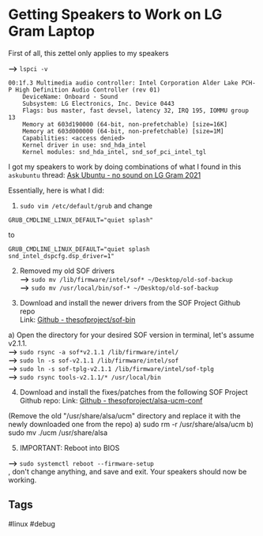 # Getting Speakers to Work on LG Gram Laptop 

First of all, this zettel only applies to my speakers  

**-->** `lspci -v`  

```
00:1f.3 Multimedia audio controller: Intel Corporation Alder Lake PCH-P High Definition Audio Controller (rev 01)
	DeviceName: Onboard - Sound
	Subsystem: LG Electronics, Inc. Device 0443
	Flags: bus master, fast devsel, latency 32, IRQ 195, IOMMU group 13
	Memory at 603d190000 (64-bit, non-prefetchable) [size=16K]
	Memory at 603d000000 (64-bit, non-prefetchable) [size=1M]
	Capabilities: <access denied>
	Kernel driver in use: snd_hda_intel
	Kernel modules: snd_hda_intel, snd_sof_pci_intel_tgl
```

I got my speakers to work by doing combinations of what I found in this `askubuntu` thread: 
[Ask Ubuntu - no sound on LG Gram 2021](https://askubuntu.com/questions/1319109/ubuntu-20-04-lts-no-sound-on-lg-gram-2021-a-lot-of-troubleshooting-attempted)


Essentially, here is what I did:  

1. `sudo vim /etc/default/grub` and change  

`GRUB_CMDLINE_LINUX_DEFAULT="quiet splash"`  

to  

`GRUB_CMDLINE_LINUX_DEFAULT="quiet splash snd_intel_dspcfg.dsp_driver=1"`  

2. Removed my old SOF drivers  
**-->** `sudo mv /lib/firmware/intel/sof* ~/Desktop/old-sof-backup`  
**-->** `sudo mv /usr/local/bin/sof-* ~/Desktop/old-sof-backup`  

3. Download and install the newer drivers from the SOF Project Github repo  
Link: [Github - thesofproject/sof-bin](https://github.com/thesofproject/sof-bin)  

a) Open the directory for your desired SOF version in terminal, let's assume v2.1.1.  
**-->** `sudo rsync -a sof*v2.1.1 /lib/firmware/intel/`  
**-->** `sudo ln -s sof-v2.1.1 /lib/firmware/intel/sof`  
**-->** `sudo ln -s sof-tplg-v2.1.1 /lib/firmware/intel/sof-tplg`  
**-->** `sudo rsync tools-v2.1.1/* /usr/local/bin`  

4. Download and install the fixes/patches from the following SOF Project Github repo:
Link: [Github - thesofproject/alsa-ucm-conf](https://github.com/thesofproject/alsa-ucm-conf/tree/sof_ucm1)   

(Remove the old "/usr/share/alsa/ucm" directory and replace it with the newly downloaded one from the repo)
a) sudo rm -r /usr/share/alsa/ucm
b) sudo mv ./ucm /usr/share/alsa

5. IMPORTANT: Reboot into BIOS   

**-->** `sudo systemctl reboot --firmware-setup`  
, don't change anything, and save and exit. Your speakers should now be working.  

## Tags
#linux #debug
